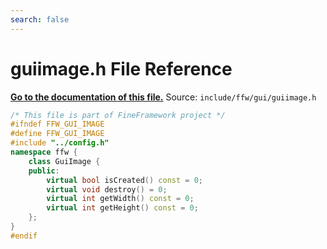 ```yaml
---
search: false
---
```


# guiimage.h File Reference

**[Go to the documentation of this file.](guiimage_8h.md)**
Source: `include/ffw/gui/guiimage.h`

    
    
    
    
    
    
    
    
    
    
    
```cpp
/* This file is part of FineFramework project */
#ifndef FFW_GUI_IMAGE
#define FFW_GUI_IMAGE
#include "../config.h"
namespace ffw {
    class GuiImage {
    public:
        virtual bool isCreated() const = 0;
        virtual void destroy() = 0;
        virtual int getWidth() const = 0;
        virtual int getHeight() const = 0;
    };
}
#endif
```


    
  
